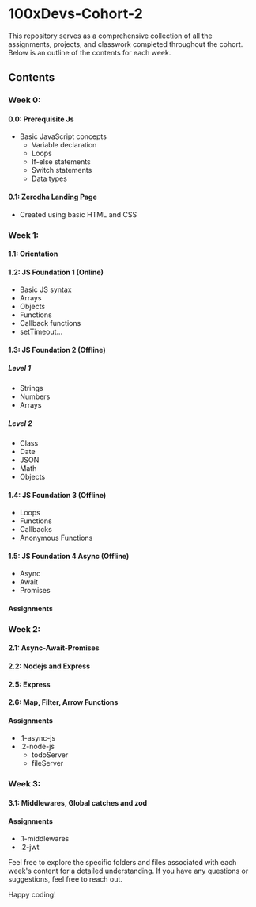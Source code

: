# 100xDevs-Cohort-2

This repository serves as a comprehensive collection of all the assignments, projects, and classwork completed throughout the cohort. Below is an outline of the contents for each week.

## Contents

### Week 0:

#### 0.0: Prerequisite Js
- Basic JavaScript concepts
  - Variable declaration
  - Loops
  - If-else statements
  - Switch statements
  - Data types

#### 0.1: Zerodha Landing Page
- Created using basic HTML and CSS

### Week 1:

#### 1.1: Orientation

#### 1.2: JS Foundation 1 (Online)
- Basic JS syntax
- Arrays
- Objects
- Functions
- Callback functions
- setTimeout...

#### 1.3: JS Foundation 2 (Offline)
##### Level 1
- Strings
- Numbers
- Arrays
##### Level 2
- Class
- Date
- JSON
- Math
- Objects

#### 1.4: JS Foundation 3 (Offline)
- Loops
- Functions
- Callbacks
- Anonymous Functions

#### 1.5: JS Foundation 4 Async (Offline)
- Async
- Await
- Promises

#### Assignments

### Week 2:

#### 2.1: Async-Await-Promises

#### 2.2: Nodejs and Express

#### 2.5: Express

#### 2.6: Map, Filter, Arrow Functions

#### Assignments
- .1-async-js
- .2-node-js
   - todoServer
   - fileServer

### Week 3:

#### 3.1: Middlewares, Global catches and zod

#### Assignments
- .1-middlewares
- .2-jwt


Feel free to explore the specific folders and files associated with each week's content for a detailed understanding. If you have any questions or suggestions, feel free to reach out.

Happy coding!
